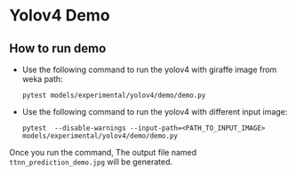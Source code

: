 # Yolov4 Demo

## How to run demo

- Use the following command to run the yolov4 with giraffe image from weka path:
  ```
  pytest models/experimental/yolov4/demo/demo.py
  ```

- Use the following command to run the yolov4 with different input image:
  ```
  pytest  --disable-warnings --input-path=<PATH_TO_INPUT_IMAGE> models/experimental/yolov4/demo/demo.py
  ```

Once you run the command, The output file named `ttnn_prediction_demo.jpg` will be generated.
